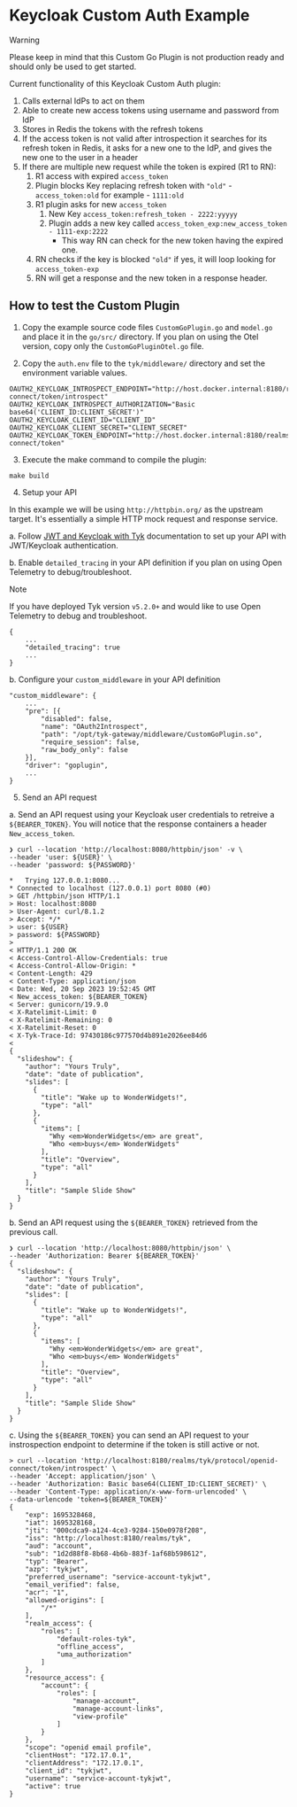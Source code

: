 # Keycloak Custom Auth Example

> [!WARNING]
> Please keep in mind that this Custom Go Plugin is not production ready and should only be used to get started.

Current functionality of this Keycloak Custom Auth plugin:
1. Calls external IdPs to act on them
2. Able to create new access tokens using username and password from IdP
3. Stores in Redis the tokens with the refresh tokens
4. If the access token is not valid after introspection it searches for its refresh token in Redis, it asks for a new one to the IdP, and gives the new one to the user in a header
5. If there are multiple new request while the token is expired (R1 to RN):
    1. R1 access with expired `access_token`
    2. Plugin blocks Key replacing refresh token with `"old"` - `access_token:old` for example - `1111:old`
    3. R1 plugin asks for new `access_token`
        1. New Key `access_token:refresh_token - 2222:yyyyy`
        2. Plugin adds a new key called `access_token_exp:new_access_token - 1111-exp:2222`
            - This way RN can check for the new token having the expired one.
    7. RN checks if the key is blocked `"old"` if yes, it will loop looking for `access_token-exp`
    8. RN will get a response and the new token in a response header.

## How to test the Custom Plugin
1. Copy the example source code files `CustomGoPlugin.go` and `model.go` and place it in the `go/src/` directory. If you plan on using the Otel version, copy only the `CustomGoPluginOtel.go` file.

2. Copy the `auth.env` file to the `tyk/middleware/` directory and set the environment variable values.
```
OAUTH2_KEYCLOAK_INTROSPECT_ENDPOINT="http://host.docker.internal:8180/realms/tyk/protocol/openid-connect/token/introspect"
OAUTH2_KEYCLOAK_INTROSPECT_AUTHORIZATION="Basic base64('CLIENT_ID:CLIENT_SECRET')"
OAUTH2_KEYCLOAK_CLIENT_ID="CLIENT_ID"
OAUTH2_KEYCLOAK_CLIENT_SECRET="CLIENT_SECRET"
OAUTH2_KEYCLOAK_TOKEN_ENDPOINT="http://host.docker.internal:8180/realms/tyk/protocol/openid-connect/token"
```

3. Execute the make command to compile the plugin:
```
make build
```

4. Setup your API

In this example we will be using `http://httpbin.org/` as the upstream target. It's essentially a simple HTTP mock request and response service.

a. Follow [JWT and Keycloak with Tyk](https://tyk.io/docs/basic-config-and-security/security/authentication-authorization/json-web-tokens/jwt-keycloak/) documentation to set up your API with JWT/Keycloak authentication.

b. Enable `detailed_tracing` in your API definition if you plan on using Open Telemetry to debug/troubleshoot. 

> [!NOTE]
> If you have deployed Tyk version `v5.2.0+` and would like to use Open Telemetry to debug and troubleshoot.
```
{
    ...
    "detailed_tracing": true
    ...
}
```

b. Configure your `custom_middleware` in your API definition
```
"custom_middleware": {
    ...
    "pre": [{
        "disabled": false,
        "name": "OAuth2Introspect",
        "path": "/opt/tyk-gateway/middleware/CustomGoPlugin.so",
        "require_session": false,
        "raw_body_only": false
    }],
    "driver": "goplugin",
    ...
}
```

5. Send an API request

a. Send an API request using your Keycloak user credentials to retreive a `${BEARER_TOKEN}`. You will notice that the response containers a header `New_access_token`.

```
❯ curl --location 'http://localhost:8080/httpbin/json' -v \
--header 'user: ${USER}' \
--header 'password: ${PASSWORD}'

*   Trying 127.0.0.1:8080...
* Connected to localhost (127.0.0.1) port 8080 (#0)
> GET /httpbin/json HTTP/1.1
> Host: localhost:8080
> User-Agent: curl/8.1.2
> Accept: */*
> user: ${USER}
> password: ${PASSWORD}
>
< HTTP/1.1 200 OK
< Access-Control-Allow-Credentials: true
< Access-Control-Allow-Origin: *
< Content-Length: 429
< Content-Type: application/json
< Date: Wed, 20 Sep 2023 19:52:45 GMT
< New_access_token: ${BEARER_TOKEN}
< Server: gunicorn/19.9.0
< X-Ratelimit-Limit: 0
< X-Ratelimit-Remaining: 0
< X-Ratelimit-Reset: 0
< X-Tyk-Trace-Id: 97430186c977570d4b891e2026ee84d6
<
{
  "slideshow": {
    "author": "Yours Truly",
    "date": "date of publication",
    "slides": [
      {
        "title": "Wake up to WonderWidgets!",
        "type": "all"
      },
      {
        "items": [
          "Why <em>WonderWidgets</em> are great",
          "Who <em>buys</em> WonderWidgets"
        ],
        "title": "Overview",
        "type": "all"
      }
    ],
    "title": "Sample Slide Show"
  }
}
```

b. Send an API request using the `${BEARER_TOKEN}` retrieved from the previous call.

```
❯ curl --location 'http://localhost:8080/httpbin/json' \
--header 'Authorization: Bearer ${BEARER_TOKEN}'
{
  "slideshow": {
    "author": "Yours Truly",
    "date": "date of publication",
    "slides": [
      {
        "title": "Wake up to WonderWidgets!",
        "type": "all"
      },
      {
        "items": [
          "Why <em>WonderWidgets</em> are great",
          "Who <em>buys</em> WonderWidgets"
        ],
        "title": "Overview",
        "type": "all"
      }
    ],
    "title": "Sample Slide Show"
  }
}
```

c. Using the `${BEARER_TOKEN}` you can send an API request to your instrospection endpoint to determine if the token is still active or not.

```
> curl --location 'http://localhost:8180/realms/tyk/protocol/openid-connect/token/introspect' \
--header 'Accept: application/json' \
--header 'Authorization: Basic base64(CLIENT_ID:CLIENT_SECRET)' \
--header 'Content-Type: application/x-www-form-urlencoded' \
--data-urlencode 'token=${BEARER_TOKEN}'
{
    "exp": 1695328468,
    "iat": 1695328168,
    "jti": "000cdca9-a124-4ce3-9284-150e0978f208",
    "iss": "http://localhost:8180/realms/tyk",
    "aud": "account",
    "sub": "1d2d88f8-8b68-4b6b-883f-1af68b598612",
    "typ": "Bearer",
    "azp": "tykjwt",
    "preferred_username": "service-account-tykjwt",
    "email_verified": false,
    "acr": "1",
    "allowed-origins": [
        "/*"
    ],
    "realm_access": {
        "roles": [
            "default-roles-tyk",
            "offline_access",
            "uma_authorization"
        ]
    },
    "resource_access": {
        "account": {
            "roles": [
                "manage-account",
                "manage-account-links",
                "view-profile"
            ]
        }
    },
    "scope": "openid email profile",
    "clientHost": "172.17.0.1",
    "clientAddress": "172.17.0.1",
    "client_id": "tykjwt",
    "username": "service-account-tykjwt",
    "active": true
}
```